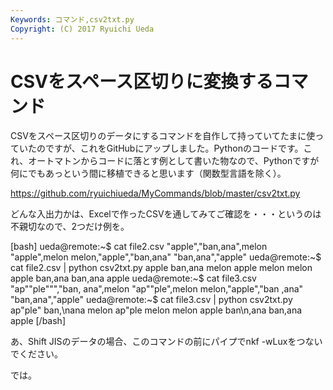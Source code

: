 ```yaml
---
Keywords: コマンド,csv2txt.py
Copyright: (C) 2017 Ryuichi Ueda
---
```


# CSVをスペース区切りに変換するコマンド
CSVをスペース区切りのデータにするコマンドを自作して持っていてたまに使っていたのですが、これをGitHubにアップしました。Pythonのコードです。これ、オートマトンからコードに落とす例として書いた物なので、Pythonですが何にでもあっという間に移植できると思います（関数型言語を除く）。

<!--more-->

<a href="https://github.com/ryuichiueda/MyCommands/blob/master/csv2txt.py" target="_blank">https://github.com/ryuichiueda/MyCommands/blob/master/csv2txt.py</a>

どんな入出力かは、Excelで作ったCSVを通してみてご確認を・・・というのは不親切なので、2つだけ例を。

[bash]
ueda\@remote:~$ cat file2.csv 
&quot;apple&quot;,&quot;ban,ana&quot;,melon
&quot;apple&quot;,melon
melon,&quot;apple&quot;,&quot;ban,ana&quot;
&quot;ban,ana&quot;,&quot;apple&quot;
ueda\@remote:~$ cat file2.csv | python csv2txt.py 
apple ban,ana melon
apple melon
melon apple ban,ana
ban,ana apple
ueda\@remote:~$ cat file3.csv 
&quot;ap&quot;&quot;ple&quot;&quot;&quot;,&quot;ban,
ana&quot;,melon
&quot;ap&quot;&quot;ple&quot;,melon
melon,&quot;apple&quot;,&quot;ban
,ana&quot;
&quot;ban,ana&quot;,&quot;apple&quot;
ueda\@remote:~$ cat file3.csv | python csv2txt.py 
ap&quot;ple&quot; ban,\\nana melon
ap&quot;ple melon
melon apple ban\\n,ana
ban,ana apple
[/bash]

あ、Shift JISのデータの場合、このコマンドの前にパイプでnkf -wLuxをつないでください。


では。

